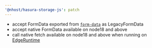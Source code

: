 ```yaml
---
'@nhost/hasura-storage-js': patch
---
```


- accept FormData exported from [`form-data`](https://www.npmjs.com/package/form-data) as LegacyFormData
- accept native FormData available on node18 and above
- call native fetch available on node18 and above when running on [EdgeRuntime](https://edge-runtime.vercel.app/)
